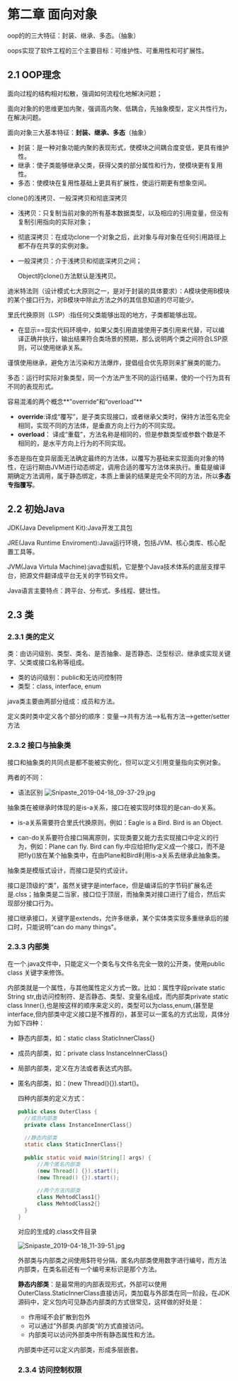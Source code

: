 # 第二章 面向对象

oop的的三大特征：封装、继承、多态。（抽象）

oops实现了软件工程的三个主要目标：可维护性、可重用性和可扩展性。

## 2.1 OOP理念

面向过程的结构相对松散，强调如何流程化地解决问题；

面向对象的的思维更加内聚，强调高内聚、低耦合，先抽象模型，定义共性行为，在解决问题。

面向对象三大基本特征：**封装、继承、多态**（抽象）

* 封装：是一种对象功能内聚的表现形式，使模块之间耦合度变低，更具有维护性。
* 继承：使子类能够继承父类，获得父类的部分属性和行为，使模块更有复用性。
* 多态：使模块在复用性基础上更具有扩展性，使运行期更有想象空间。

clone()的浅拷贝、一般深拷贝和彻底深拷贝

* 浅拷贝：只复制当前对象的所有基本数据类型，以及相应的引用变量，但没有复制引用指向的实际对象；

* 彻底深拷贝：在成功clone一个对象之后，此对象与母对象在任何引用路径上都不存在共享的实例对象。

* 一般深拷贝：介于浅拷贝和彻底深拷贝之间；

  Object的clone()方法默认是浅拷贝。

迪米特法则（设计模式七大原则之一，是对于封装的具体要求）：A模块使用B模块的某个接口行为，对B模块中除此方法之外的其信息知道的尽可能少。

里氏代换原则（LSP）:指任何父类能够出现的地方，子类都能够出现。

* 在显示==现实代码环境中，如果父类引用直接使用子类引用来代替，可以编译正确并执行，输出结果符合类场景的预期，那么说明两个类之间符合LSP原则，可以使用继承关系。

谨慎使用继承，避免方法污染和方法爆炸，提倡组合优先原则来扩展类的能力。

多态：运行时实际对象类型，同一个方法产生不同的运行结果，使的一个行为具有不同的表现形式。

容易混淆的两个概念**”override“和“overload”**

* **override**:译成“覆写”，是子类实现接口，或者继承父类时，保持方法签名完全相同，实现不同的方法体，是垂直方向上行为的不同实现。
* **overload**： 译成“重载”，方法名称是相同的，但是参数类型或参数个数是不相同的，是水平方向上行为的不同实现。

多态是指在变异层面无法确定最终的方法体，以覆写为基础来实现面向对象的特性，在运行期由JVM进行动态绑定，调用合适的覆写方法体来执行。重载是编译期确定方法调用，属于静态绑定，本质上重装的结果是完全不同的方法，所以**多态专指覆写**。

## 2.2 初始Java

JDK(Java Develipment Kit):Java开发工具包

JRE(Java Runtime Enviroment):Java运行环境，包括JVM、核心类库、核心配置工具等。

JVM(Java Virtula Machine):java虚拟机，它是整个Java技术体系的底层支撑平台，把源文件翻译成平台无关的字节码文件。

 Java语言主要特点：跨平台、分布式、多线程、健壮性。

## 2.3 类

### 2.3.1 类的定义

类：由访问级别、类型、类名、是否抽象、是否静态、泛型标识、继承或实现关键字、父类或接口名称等组成。

* 类的访问级别：public和无访问控制符
* 类型：class, interface, enum

java类主要由两部分组成：成员和方法。

定义类时类中定义各个部分的顺序：变量-->共有方法-->私有方法-->getter/setter方法

### 2.3.2 接口与抽象类

接口和抽象类的共同点是都不能被实例化，但可以定义引用变量指向实例对象。

两者的不同：

* 语法区别
  ![Snipaste_2019-04-18_09-37-29.jpg](https://i.loli.net/2019/04/18/5cb7d4f93f9ef.jpg)

 抽象类在被继承时体现的是is-a关系，接口在被实现时体现的是can-do关系。

* is-a关系需要符合里氏代换原则，例如：Eagle is a Bird. Bird is an Object.

* can-do关系要符合接口隔离原则，实现类要又能力去实现接口中定义的行为，例如：Plane can fly. Bird can fly.中应给把fly定义成一个接口，而不是把fly()放在某个抽象类中，在由Plane和Bird利用is-a关系去继承此抽象类。

抽象类是模版式设计，而接口是契约式设计。

接口是顶级的“类”，虽然关键字是interface，但是编译后的字节码扩展名还是.clss；抽象类是二当家，接口位于顶层，而抽象类对接口进行了组合，然后实现部分接口行为。

接口继承接口，关键字是extends，允许多继承，某个实体类实现多重继承后的接口时，只能说明“can do many things"。

### 2.3.3 内部类

在一个.java文件中，只能定义一个类名与文件名完全一致的公开类，使用public class 关键字来修饰。

内部类就是一个属性，与其他属性定义方式一致。比如：属性字段private static String str,由访问控制符、是否静态、类型、变量名组成，而内部类private static class Inner{},也是按这样的顺序来定义的，类型可以为class,enum,(甚至是interface,但内部类中定义接口是不推荐的)，甚至可以一匿名的方式出现，具体分为如下四种：

* 静态内部类，如：static class StaticInnerClass{}

* 成员内部类，如：private class InstanceInnerClass{}

* 局部内部类，定义在方法或者表达式内部。

* 匿名内部类，如：(new Thread(){}).start()。

  四种内部类的定义方式：

  ```java
  public class OuterClass {
  	//成员内部类
  	private class InstanceInnerClass{}
  	
  	//静态内部类
  	static class StaticInnerClass{}
  	
  	public static void main(String[] args) {
  		//两个匿名内部类
  		(new Thread() {}).start();
  		(new Thread() {}).start();
  		
  		//两个方法内部类
  		class MehtodClass1{}
  		class MehtodClass2{}
  	}
  }
  ```
  对应的生成的.class文件目录

  ![Snipaste_2019-04-18_11-39-51.jpg](https://i.loli.net/2019/04/18/5cb7f1b788c8a.jpg)

  外部类与内部类之间使用$符号分隔，匿名内部类使用数字进行编号，而方法内部类，在类名前还有一个编号来标识是那个方法。

  **静态内部类**：是最常用的内部表现形式，外部可以使用OuterClass.StaticInnerClass直接访问，类加载与外部类在同一阶段，在JDK源码中，定义包内可见静态内部类的方式很常见，这样做的好处是：

  * 作用域不会扩散到包外
  * 可以通过”外部类.内部类“的方式直接访问。
  * 内部类可以访问外部类中所有静态属性和方法。

  内部类中还可以定义内部类，形成多层嵌套。

  ### 2.3.4 访问控制权限

  


